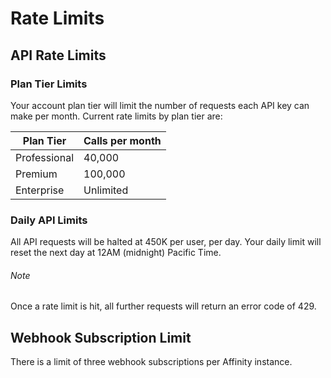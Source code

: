 # Rate Limits

## API Rate Limits

### Plan Tier Limits

Your account plan tier will limit the number of requests each API key can make per month.
Current rate limits by plan tier are:

| Plan Tier     | Calls per month |
| ---           | ---             |
| Professional  | 40,000          |
| Premium       | 100,000         |
| Enterprise    | Unlimited       |

### Daily API Limits

All API requests will be halted at 450K per user, per day. Your daily limit will reset the next day at 12AM (midnight) Pacific Time.

<aside class="notice">
  <h6>Note</h6>
  <p>Once a rate limit is hit, all further requests will return an error code of 429.</p>
</aside>

## Webhook Subscription Limit

There is a limit of three webhook subscriptions per Affinity instance.